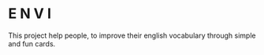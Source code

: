 # E N V I
This project help people, to improve their english vocabulary through simple and fun cards.

